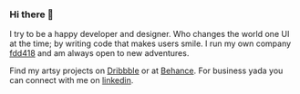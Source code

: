 ### Hi there 👋
I try to be a happy developer and designer. Who changes the world one UI at the time; by writing code that makes users smile. I run my own company [fdd418](https://fdd418.com) and am always open to new adventures.

Find my artsy projects on [Dribbble](https://dribbble.com/fralo) or at [Behance](https://www.behance.net/franklood). For business yada you can connect with me on [linkedin](https://www.linkedin.com/in/franklood/).
